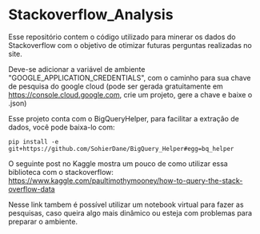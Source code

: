 # Stackoverflow_Analysis

Esse repositório contem o código utilizado para minerar os dados do Stackoverflow com o objetivo de otimizar futuras perguntas realizadas no site.

Deve-se adicionar a variável de ambiente "GOOGLE_APPLICATION_CREDENTIALS", com o caminho para sua chave de pesquisa do google cloud (pode ser gerada gratuitamente em https://console.cloud.google.com, crie um projeto, gere a chave e baixe o .json)

Esse projeto conta com o BigQueryHelper, para facilitar a extração de dados, você pode baixa-lo com:

`pip install -e git+https://github.com/SohierDane/BigQuery_Helper#egg=bq_helper`


O seguinte post no Kaggle mostra um pouco de como utilizar essa biblioteca com o stackoverflow: https://www.kaggle.com/paultimothymooney/how-to-query-the-stack-overflow-data

Nesse link tambem é possível utilizar um notebook virtual para fazer as pesquisas, caso queira algo mais dinâmico ou esteja com problemas para preparar o ambiente.  